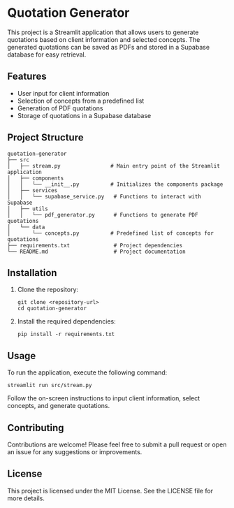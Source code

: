 # Quotation Generator

This project is a Streamlit application that allows users to generate quotations based on client information and selected concepts. The generated quotations can be saved as PDFs and stored in a Supabase database for easy retrieval.

## Features

- User input for client information
- Selection of concepts from a predefined list
- Generation of PDF quotations
- Storage of quotations in a Supabase database

## Project Structure

```
quotation-generator
├── src
│   ├── stream.py                # Main entry point of the Streamlit application
│   ├── components
│   │   └── __init__.py          # Initializes the components package
│   ├── services
│   │   └── supabase_service.py   # Functions to interact with Supabase
│   ├── utils
│   │   └── pdf_generator.py      # Functions to generate PDF quotations
│   └── data
│       └── concepts.py          # Predefined list of concepts for quotations
├── requirements.txt              # Project dependencies
└── README.md                     # Project documentation
```

## Installation

1. Clone the repository:
   ```
   git clone <repository-url>
   cd quotation-generator
   ```

2. Install the required dependencies:
   ```
   pip install -r requirements.txt
   ```

## Usage

To run the application, execute the following command:
```
streamlit run src/stream.py
```

Follow the on-screen instructions to input client information, select concepts, and generate quotations.

## Contributing

Contributions are welcome! Please feel free to submit a pull request or open an issue for any suggestions or improvements.

## License

This project is licensed under the MIT License. See the LICENSE file for more details.